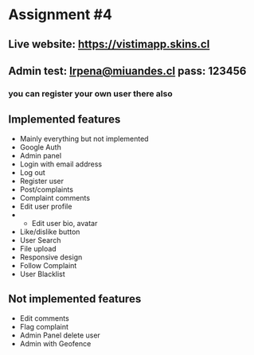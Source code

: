 # Assignment #4

## Live website: https://vistimapp.skins.cl
## Admin test: lrpena@miuandes.cl pass: 123456
### you can register your own user there also


## Implemented features
* Mainly everything but not implemented
* Google Auth
* Admin panel
* Login with email address
* Log out
* Register user
* Post/complaints
* Complaint comments
* Edit user profile
* - Edit user bio, avatar
* Like/dislike button
* User Search
* File upload
* Responsive design
* Follow Complaint
* User Blacklist

## Not implemented features
* Edit comments
* Flag complaint
* Admin Panel delete user
* Admin with Geofence 
